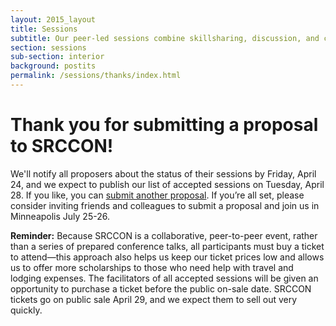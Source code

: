 ```yaml
---
layout: 2015_layout
title: Sessions
subtitle: Our peer-led sessions combine skillsharing, discussion, and collaboration. Proposals are open through April 10!
section: sessions
sub-section: interior
background: postits
permalink: /sessions/thanks/index.html
---
```

<h1>Thank you for submitting a proposal to SRCCON!</h1>

We'll notify all proposers about the status of their sessions by Friday, April 24, and we expect to publish our list of accepted sessions on Tuesday, April 28. If you like, you can [submit another proposal](/sessions/pitch). If you’re all set, please consider inviting friends and colleagues to submit a proposal and join us in Minneapolis July 25-26.

**Reminder:** Because SRCCON is a collaborative, peer-to-peer event, rather than a series of prepared conference talks, all participants must buy a ticket to attend—this approach also helps us keep our ticket prices low and allows us to offer more scholarships to those who need help with travel and lodging expenses. The facilitators of all accepted sessions will be given an opportunity to purchase a ticket before the public on-sale date. SRCCON tickets go on public sale April 29, and we expect them to sell out very quickly.
